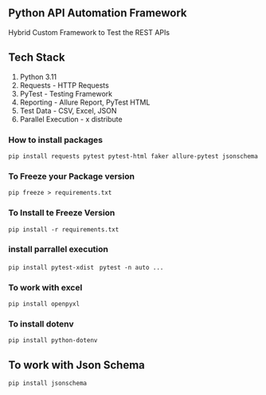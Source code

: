 ## Python API Automation Framework

Hybrid Custom Framework to Test the REST APIs

## Tech Stack

1. Python 3.11
2. Requests - HTTP Requests
3. PyTest - Testing Framework
4. Reporting - Allure Report, PyTest HTML
5. Test Data - CSV, Excel, JSON
6. Parallel Execution - x distribute



### How to install packages
```pip install requests pytest pytest-html faker allure-pytest jsonschema```


### To Freeze your Package version
```pip freeze > requirements.txt```

### To Install te Freeze Version
```pip install -r requirements.txt```

### install parrallel execution
``pip install pytest-xdist ``
``pytest -n auto ...``

### To work with excel
``pip install openpyxl``

### To install dotenv
``pip install python-dotenv ``

## To work with Json Schema
``pip install jsonschema``